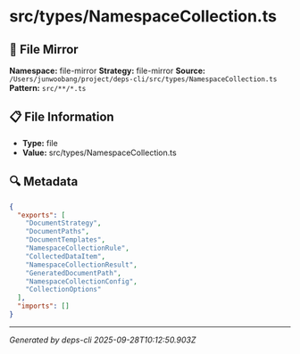 # src/types/NamespaceCollection.ts

## 📄 File Mirror

**Namespace:** file-mirror
**Strategy:** file-mirror
**Source:** `/Users/junwoobang/project/deps-cli/src/types/NamespaceCollection.ts`
**Pattern:** `src/**/*.ts`

## 📋 File Information

- **Type:** file
- **Value:** src/types/NamespaceCollection.ts

## 🔍 Metadata

```json
{
  "exports": [
    "DocumentStrategy",
    "DocumentPaths",
    "DocumentTemplates",
    "NamespaceCollectionRule",
    "CollectedDataItem",
    "NamespaceCollectionResult",
    "GeneratedDocumentPath",
    "NamespaceCollectionConfig",
    "CollectionOptions"
  ],
  "imports": []
}
```

---
*Generated by deps-cli 2025-09-28T10:12:50.903Z*
